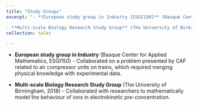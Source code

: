 ```yaml
---
title: "Study Groups"
excerpt: "- **European study group in Industry [ESGI150]** (Basque Center for Applied Mathematics, 2019) - Collaborated on a problem presented by CAF related to air compressor units on trains, which required merging physical knowledge with experimental data.

- **Multi-scale Biology Research Study Group** (The University of Birmingham, 2018) - Collaborated with researchers to mathematically model the behaviour of ions in electrokinetic pre-concentration."
collection: talks

---
```


- **European study group in Industry** (Basque Center for Applied Mathematics, ESGI150) - Collaborated on a problem presented by CAF related to air compressor units on trains, which required merging physical knowledge with experimental data.

- **Multi-scale Biology Research Study Group** (The University of Birmingham, 2018) - Collaborated with researchers to mathematically model the behaviour of ions in electrokinetic pre-concentration.
